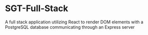 # SGT-Full-Stack
A full stack application utilizing React to render DOM elements with a PostgreSQL database communicating through an Express server
